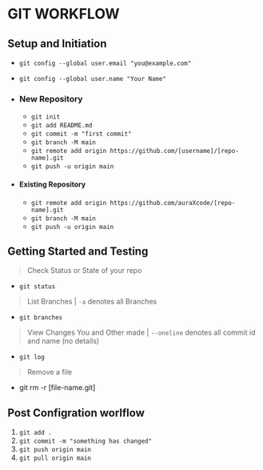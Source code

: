 # GIT WORKFLOW

## Setup and Initiation
- `git config --global user.email "you@example.com"`
- `git config --global user.name "Your Name"`

- ### New Repository
  - `git init`
  - `git add README.md`
  - `git commit -m "first commit"`
  - `git branch -M main`
  - `git remote add origin https://github.com/[username]/[repo-name].git`
  - `git push -u origin main`


- #### Existing Repository
  - `git remote add origin https://github.com/auraXcode/[repo-name].git`
  - `git branch -M main`
  - `git push -u origin main`

## Getting Started and Testing
> Check Status or State of your repo
- `git status`
> List Branches | `-a` denotes all Branches
- `git branches ` 
> View Changes You and Other made | `--oneline` denotes all commit id and name (no details)
- `git log `
> Remove a file
- git rm -r [file-name.git]


## Post Configration worlflow
1. `git add .` 
2. `git commit -m "something has changed"`
3. `git push origin main` 
4. `git pull origin main`
